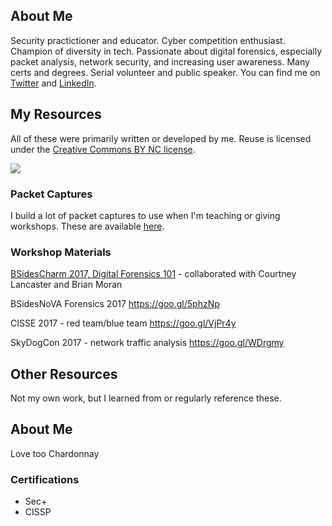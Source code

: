 ## About Me

Security practictioner and educator. Cyber competition enthusiast.  Champion of diversity in tech.  Passionate about digital forensics, especially packet analysis, network security, and increasing user awareness.  Many certs and degrees.  Serial volunteer and public speaker.  You can find me on [Twitter](https://twitter.com/marcelle_fsg) and [LinkedIn](https://www.linkedin.com/in/marcellelee/).

## My Resources

All of these were primarily written or developed by me.  Reuse is licensed under the [Creative Commons BY NC license](https://creativecommons.org/licenses/by-nc/2.0). 

![](https://github.com/marcellelee/marcellelee.github.io/blob/master/assets/creative-commons-by-nc.png) 

### Packet Captures
I build a lot of packet captures to use when I'm teaching or giving workshops.  These are available [here](https://goo.gl/LtQb6W).

### Workshop Materials

[BSidesCharm 2017, Digital Forensics 101](https://goo.gl/RCfNwM) - collaborated with Courtney Lancaster and Brian Moran 

BSidesNoVA Forensics 2017 https://goo.gl/5phzNp

CISSE 2017 - red team/blue team https://goo.gl/VjPr4y

SkyDogCon 2017 - network traffic analysis https://goo.gl/WDrgmy


## Other Resources

Not my own work, but I learned from or regularly reference these.

## About Me

Love too Chardonnay

### Certifications
- Sec+
- CISSP
